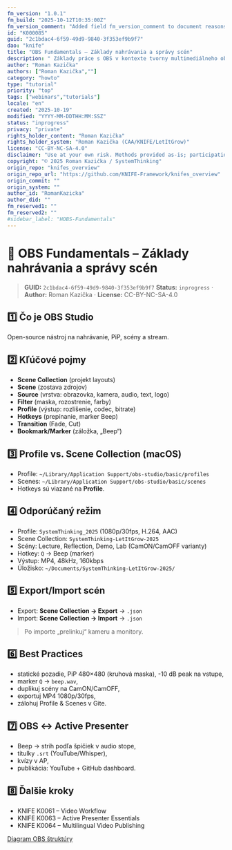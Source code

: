 ```yaml
---
fm_version: "1.0.1"
fm_build: "2025-10-12T10:35:00Z"
fm_version_comment: "Added field fm_version_comment to document reasons for FM updates"
id: "K000085"
guid: "2c1bdac4-6f59-49d9-9840-3f353ef9b9f7"
dao: "knife"
title: "OBS Fundamentals – Základy nahrávania a správy scén"
description: " Základy práce s OBS v kontexte tvorny multimediálneho obsahu"
author: "Roman Kazička"
authors: ["Roman Kazička",""]
category: "howto"
type: "tutorial"
priority: "top"
tags: ["webinars","tutorials"]
locale: "en"
created: "2025-10-19"
modified: "YYYY-MM-DDTHH:MM:SSZ"
status: "inprogress"
privacy: "private"
rights_holder_content: "Roman Kazička"
rights_holder_system: "Roman Kazička (CAA/KNIFE/LetItGrow)"
license: "CC-BY-NC-SA-4.0"
disclaimer: "Use at your own risk. Methods provided as-is; participation is voluntary and context-aware."
copyright: "© 2025 Roman Kazička / SystemThinking"
origin_repo: "knifes_overview"
origin_repo_url: "https://github.com/KNIFE-Framework/knifes_overview"
origin_commit: ""
origin_system: ""
author_id: "RomanKazicka"
author_did: ""
fm_reserved1: ""
fm_reserved2: ""
#sidebar_label: "HOBS-Fundamentals"
---
```

# 🎥 OBS Fundamentals – Základy nahrávania a správy scén

<!-- fm-visible: start -->
> **GUID:** `2c1bdac4-6f59-49d9-9840-3f353ef9b9f7`
> **Status:** `inprogress` · **Author:** Roman Kazička · **License:** CC-BY-NC-SA-4.0
<!-- fm-visible: end -->

## 1️⃣ Čo je OBS Studio
Open-source nástroj na nahrávanie, PiP, scény a stream.

## 2️⃣ Kľúčové pojmy
- **Scene Collection** (projekt layouts)
- **Scene** (zostava zdrojov)
- **Source** (vrstva: obrazovka, kamera, audio, text, logo)
- **Filter** (maska, rozostrenie, farby)
- **Profile** (výstup: rozlíšenie, codec, bitrate)
- **Hotkeys** (prepínanie, marker Beep)
- **Transition** (Fade, Cut)
- **Bookmark/Marker** (záložka, „Beep“)

## 3️⃣ Profile vs. Scene Collection (macOS)
- Profile: `~/Library/Application Support/obs-studio/basic/profiles`
- Scenes:  `~/Library/Application Support/obs-studio/basic/scenes`
- Hotkeys sú viazané na **Profile**.

## 4️⃣ Odporúčaný režim
- Profile: `SystemThinking_2025` (1080p/30fps, H.264, AAC)
- Scene Collection: `SystemThinking-LetItGrow-2025`
- Scény: Lecture, Reflection, Demo, Lab (CamON/CamOFF varianty)
- Hotkey: `Q` → Beep (marker)
- Výstup: MP4, 48kHz, 160kbps
- Úložisko: `~/Documents/SystemThinking-LetItGrow-2025/`

## 5️⃣ Export/Import scén
- Export: **Scene Collection → Export** → `.json`
- Import: **Scene Collection → Import** → `.json`
> Po importe „prelinkuj“ kameru a monitory.

## 6️⃣ Best Practices
- statické pozadie, PiP 480×480 (kruhová maska), -10 dB peak na vstupe,
- marker `Q` → `beep.wav`,
- duplikuj scény na CamON/CamOFF,
- exportuj MP4 1080p/30fps,
- zálohuj Profile & Scenes v Gite.

## 7️⃣ OBS ↔ Active Presenter
- Beep → strih podľa špičiek v audio stope,
- titulky `.srt` (YouTube/Whisper),
- kvízy v AP,
- publikácia: YouTube + GitHub dashboard.

## 8️⃣ Ďalšie kroky
- KNIFE K0061 – Video Workflow
- KNIFE K0063 – Active Presenter Essentials
- KNIFE K0064 – Multilingual Video Publishing

[Diagram OBS štruktúry](./OBS-Structure.drawio)
